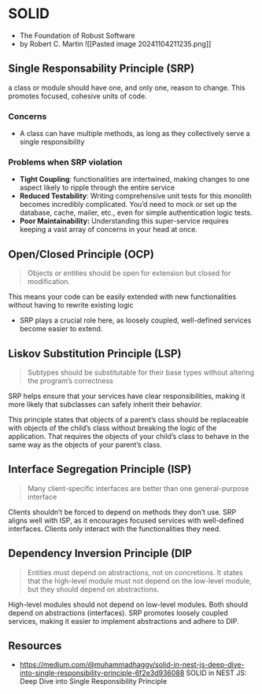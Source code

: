 # SOLID
+ The Foundation of Robust Software
+ by Robert C. Martin
![[Pasted image 20241104211235.png]]
## Single Responsability Principle (SRP)
a class or module should have one, and only one, reason to change. This promotes focused, cohesive units of code.

### Concerns
+ A class can have multiple methods, as long as they collectively serve a single responsibility
### Problems when SRP violation
+ **Tight Coupling**: functionalities are intertwined, making changes to one aspect likely to ripple through the entire service
+ **Reduced Testability**: Writing comprehensive unit tests for this monolith becomes incredibly complicated. You’d need to mock or set up the database, cache, mailer, etc., even for simple authentication logic tests.
+ **Poor Maintainability:** Understanding this super-service requires keeping a vast array of concerns in your head at once.
## Open/Closed Principle (OCP)
> Objects or entities should be open for extension but closed for modification.

This means your code can be easily extended with new functionalities without having to rewrite existing logic
+ SRP plays a crucial role here, as loosely coupled, well-defined services become easier to extend.

## Liskov Substitution Principle (LSP)
> Subtypes should be substitutable for their base types without altering the program’s correctness

SRP helps ensure that your services have clear responsibilities, making it more likely that subclasses can safely inherit their behavior.

This principle states that objects of a parent’s class should be replaceable with objects of the child’s class without breaking the logic of the application. That requires the objects of your child’s class to behave in the same way as the objects of your parent’s class.
## Interface Segregation Principle (ISP)
> Many client-specific interfaces are better than one general-purpose interface

Clients shouldn’t be forced to depend on methods they don’t use. SRP aligns well with ISP, as it encourages focused services with well-defined interfaces. Clients only interact with the functionalities they need.


## Dependency Inversion Principle (DIP
> Entities must depend on abstractions, not on concretions. It states that the high-level module must not depend on the low-level module, but they should depend on abstractions.

High-level modules should not depend on low-level modules. Both should depend on abstractions (interfaces). SRP promotes loosely coupled services, making it easier to implement abstractions and adhere to DIP.
## Resources
+ https://medium.com/@muhammadhaggy/solid-in-nest-js-deep-dive-into-single-responsibility-principle-6f2e3d936088 SOLID in NEST JS: Deep Dive into Single Responsibility Principle

